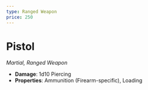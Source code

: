 ```yaml
---
type: Ranged Weapon
price: 250
---
```

# Pistol

*Martial, Ranged Weapon*

- **Damage**: 1d10 Piercing
- **Properties**: Ammunition (Firearm-specific), Loading


